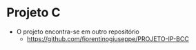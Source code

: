 # Projeto C

* O projeto encontra-se em outro repositório
  * https://github.com/fiorentinogiuseppe/PROJETO-IP-BCC
